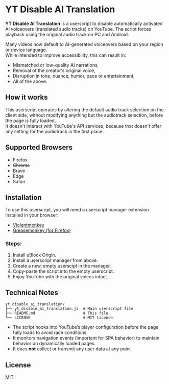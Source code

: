 # YT Disable AI Translation

**YT Disable AI Translation** is a userscript to disable automatically activated AI voiceovers (translated audio tracks) on YouTube. 
The script forces playback using the original audio track on PC and Android.

Many videos now default to AI-generated voiceovers based on your region or device language.<br>
While intended to improve accessibility, this can result in:

- Mismatched or low-quality AI narrations,
- Removal of the creator's original voice,
- Disruption in tone, nuance, humor, pace or entertainment,
- All of the above.

## How it works

This userscript operates by altering the default audio track selection on the client side, without modifying anything but the audiotrack selection, before the page is fully loaded.<br>
It doesn't interact with YouTube's API services, because that doesn't offer any setting for the audiotrack in the first place.

## Supported Browsers

- Firefox
- ~~Chrome~~
- Brave
- Edge
- Safari

## Installation

To use this userscript, you will need a userscript manager extension installed in your browser:

- [Violentmonkey](https://violentmonkey.github.io/)
- [Greasemonkey (for Firefox)](https://addons.mozilla.org/en-US/firefox/addon/greasemonkey/)

### Steps:

1. Install uBlock Origin.
2. Install a userscript manager from above.
3. Create a new, empty userscipt in the manager.
4. Copy-paste the script into the empty userscript.
5. Enjoy YouTube with the original voices intact.

## Technical Notes

```
yt_disable_ai_translation/
├── yt_disable_ai_translation.js  # Main userscript file
├── README.md                     # This file
└── LICENSE                       # MIT License
```

- The script hooks into YouTube’s player configuration before the page fully loads to avoid race conditions.
- It monitors navigation events (important for SPA behavior) to maintain behavior on dynamically loaded pages.
- It does **not** collect or transmit any user data at any point

## License

MIT.
